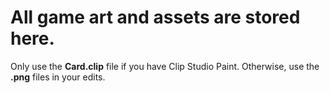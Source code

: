# All game art and assets are stored here.

Only use the **Card.clip** file if you have Clip Studio Paint. Otherwise, use the **.png** files in your edits.

